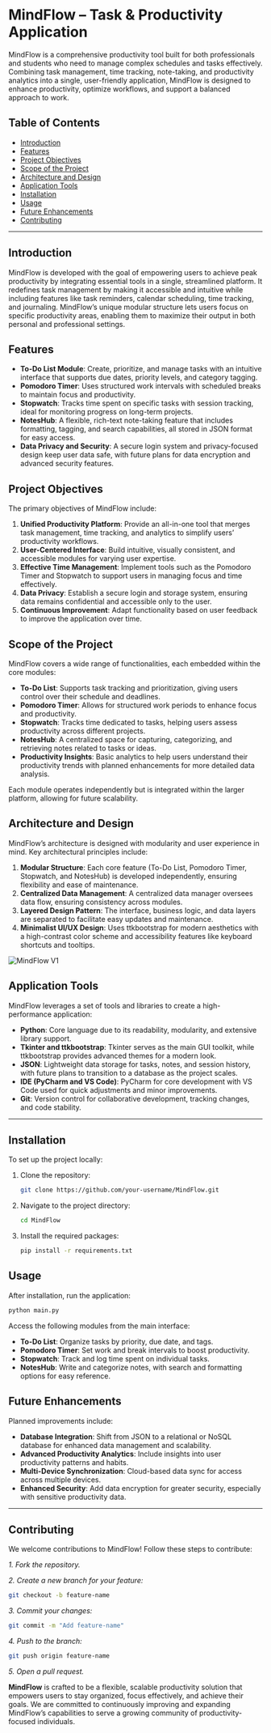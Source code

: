 # MindFlow – Task & Productivity Application

MindFlow is a comprehensive productivity tool built for both professionals and students who need to manage complex schedules and tasks effectively. Combining task management, time tracking, note-taking, and productivity analytics into a single, user-friendly application, MindFlow is designed to enhance productivity, optimize workflows, and support a balanced approach to work.

## Table of Contents

- [Introduction](#introduction)
- [Features](#features)
- [Project Objectives](#project-objectives)
- [Scope of the Project](#scope-of-the-project)
- [Architecture and Design](#architecture-and-design)
- [Application Tools](#application-tools)
- [Installation](#installation)
- [Usage](#usage)
- [Future Enhancements](#future-enhancements)
- [Contributing](#contributing)

---

## Introduction

MindFlow is developed with the goal of empowering users to achieve peak productivity by integrating essential tools in a single, streamlined platform. It redefines task management by making it accessible and intuitive while including features like task reminders, calendar scheduling, time tracking, and journaling. MindFlow’s unique modular structure lets users focus on specific productivity areas, enabling them to maximize their output in both personal and professional settings.

## Features

- **To-Do List Module**: Create, prioritize, and manage tasks with an intuitive interface that supports due dates, priority levels, and category tagging.
- **Pomodoro Timer**: Uses structured work intervals with scheduled breaks to maintain focus and productivity.
- **Stopwatch**: Tracks time spent on specific tasks with session tracking, ideal for monitoring progress on long-term projects.
- **NotesHub**: A flexible, rich-text note-taking feature that includes formatting, tagging, and search capabilities, all stored in JSON format for easy access.
- **Data Privacy and Security**: A secure login system and privacy-focused design keep user data safe, with future plans for data encryption and advanced security features.

## Project Objectives

The primary objectives of MindFlow include:

1. **Unified Productivity Platform**: Provide an all-in-one tool that merges task management, time tracking, and analytics to simplify users’ productivity workflows.
2. **User-Centered Interface**: Build intuitive, visually consistent, and accessible modules for varying user expertise.
3. **Effective Time Management**: Implement tools such as the Pomodoro Timer and Stopwatch to support users in managing focus and time effectively.
4. **Data Privacy**: Establish a secure login and storage system, ensuring data remains confidential and accessible only to the user.
5. **Continuous Improvement**: Adapt functionality based on user feedback to improve the application over time.

## Scope of the Project

MindFlow covers a wide range of functionalities, each embedded within the core modules:

- **To-Do List**: Supports task tracking and prioritization, giving users control over their schedule and deadlines.
- **Pomodoro Timer**: Allows for structured work periods to enhance focus and productivity.
- **Stopwatch**: Tracks time dedicated to tasks, helping users assess productivity across different projects.
- **NotesHub**: A centralized space for capturing, categorizing, and retrieving notes related to tasks or ideas.
- **Productivity Insights**: Basic analytics to help users understand their productivity trends with planned enhancements for more detailed data analysis.

Each module operates independently but is integrated within the larger platform, allowing for future scalability.

## Architecture and Design

MindFlow’s architecture is designed with modularity and user experience in mind. Key architectural principles include:

1. **Modular Structure**: Each core feature (To-Do List, Pomodoro Timer, Stopwatch, and NotesHub) is developed independently, ensuring flexibility and ease of maintenance.
2. **Centralized Data Management**: A centralized data manager oversees data flow, ensuring consistency across modules.
3. **Layered Design Pattern**: The interface, business logic, and data layers are separated to facilitate easy updates and maintenance.
4. **Minimalist UI/UX Design**: Uses ttkbootstrap for modern aesthetics with a high-contrast color scheme and accessibility features like keyboard shortcuts and tooltips.

![MindFlow V1](https://github.com/user-attachments/assets/21f71635-0462-4217-abe9-2d9526b3117e)

## Application Tools

MindFlow leverages a set of tools and libraries to create a high-performance application:

- **Python**: Core language due to its readability, modularity, and extensive library support.
- **Tkinter and ttkbootstrap**: Tkinter serves as the main GUI toolkit, while ttkbootstrap provides advanced themes for a modern look.
- **JSON**: Lightweight data storage for tasks, notes, and session history, with future plans to transition to a database as the project scales.
- **IDE (PyCharm and VS Code)**: PyCharm for core development with VS Code used for quick adjustments and minor improvements.
- **Git**: Version control for collaborative development, tracking changes, and code stability.

---

## Installation

To set up the project locally:

1. Clone the repository:
   ```bash
   git clone https://github.com/your-username/MindFlow.git
2. Navigate to the project directory:
   ```bash
   cd MindFlow
3. Install the required packages:
   ```bash
   pip install -r requirements.txt

## Usage
After installation, run the application:
```bash
python main.py
```
Access the following modules from the main interface:
- **To-Do List**: Organize tasks by priority, due date, and tags.
- **Pomodoro Timer**: Set work and break intervals to boost productivity.
- **Stopwatch**: Track and log time spent on individual tasks.
- **NotesHub**: Write and categorize notes, with search and formatting options for easy reference.

## Future Enhancements
Planned improvements include:

- **Database Integration**: Shift from JSON to a relational or NoSQL database for enhanced data management and scalability.
- **Advanced Productivity Analytics**: Include insights into user productivity patterns and habits.
- **Multi-Device Synchronization**: Cloud-based data sync for access across multiple devices.
- **Enhanced Security**: Add data encryption for greater security, especially with sensitive productivity data.

---

## Contributing
We welcome contributions to MindFlow! Follow these steps to contribute:

*1. Fork the repository.*

*2. Create a new branch for your feature:*
```bash
git checkout -b feature-name
```
*3. Commit your changes:*
```bash
git commit -m "Add feature-name"
```
*4. Push to the branch:*
```bash
git push origin feature-name
```
*5. Open a pull request.*


**MindFlow** is crafted to be a flexible, scalable productivity solution that empowers users to stay organized, focus effectively, and achieve their goals. We are committed to continuously improving and expanding MindFlow’s capabilities to serve a growing community of productivity-focused individuals.
